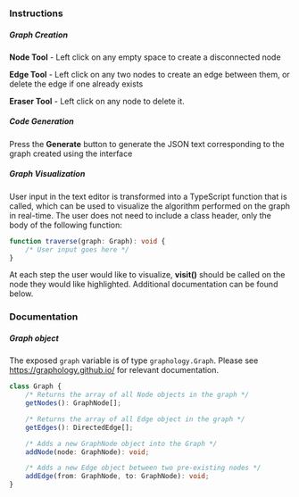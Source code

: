 ### Instructions
##### Graph Creation
**Node Tool** - Left click on any empty space to create a disconnected node 

**Edge Tool** - Left click on any two nodes to create an edge between them, or delete the edge if one already exists 

**Eraser Tool** - Left click on any node to delete it.
##### Code Generation
Press the **Generate** button to generate the JSON text corresponding to the graph created using the interface
##### Graph Visualization
User input in the text editor is transformed into a TypeScript function that is called, which can be used to visualize the algorithm performed on the graph in real-time. The user does not need to include a class header, only the body of the following function:

``` ts
function traverse(graph: Graph): void {
	/* User input goes here */
}
```

At each step the user would like to visualize, **visit()** should be called on the node they would like highlighted. Additional documentation can be found below.
### Documentation
##### Graph object
The exposed `graph` variable is of type `graphology.Graph`. Please see https://graphology.github.io/ for relevant documentation.
``` ts
class Graph {
	/* Returns the array of all Node objects in the graph */
	getNodes(): GraphNode[];

	/* Returns the array of all Edge object in the graph */
	getEdges(): DirectedEdge[];

	/* Adds a new GraphNode object into the Graph */
	addNode(node: GraphNode): void;

	/* Adds a new Edge object between two pre-existing nodes */
	addEdge(from: GraphNode, to: GraphNode): void;
}
```
